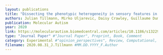 ```yaml
---
layout: publications
title: "Dissecting the phenotypic heterogeneity in sensory features in Autism Spectrum Disorder: a factor mixture modelling approach"
authors: Julian Tillmann, Mirko Uljarevic, Daisy Crawley, Guillaume Dumas, Eva Loth, Declan Murphy, Jan Buitelaar, Tony Charman, the AIMS-2-TRIALS LEAP group
publication: Molecular Autism
year: 2020
link: https://molecularautism.biomedcentral.com/articles/10.1186/s13229-020-00367-w
type: "Journal Paper" #"Journal Paper", Preprint, Book, Comment
category: Experimental #"opinion_perspectives", Review, Computational, Social Cognitive and Affective Neuroscience, Experimental
filename: 2020.08.31_J.Tillmann #MM.DD.YYYY_F.Author
---
```

